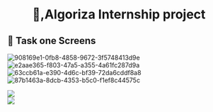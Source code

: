 
<h1 align="center"> 👋,Algoriza Internship project </h1>

## 📱 Task one Screens

<div class="container">
  <div class="row">
    <div class="col-xs-2 col-sm-6 col-md-4"> 
  
![908169e1-0fb8-4858-9672-3f5748413d9e](https://user-images.githubusercontent.com/72301777/176323505-1e47ef7f-dc34-4aa5-a192-ccc310a6b379.jpg)
![e2aae365-f803-47a5-a355-4a61fc287d9a](https://user-images.githubusercontent.com/72301777/176323516-41e1d6d2-0094-4cc9-a667-8bdf3ca17937.jpg)
![63ccb61a-e390-4d6c-bf39-72da6cddf8a8](https://user-images.githubusercontent.com/72301777/176323521-8849c887-d6d1-4c60-90e9-53b3d28acd14.jpg)
![87b1463a-8dcb-4353-b5c0-f1ef8c44575c](https://user-images.githubusercontent.com/72301777/176323525-14089269-f4cd-444b-af8e-836202c564f8.jpg)
  </div>
          </div> </div>



<link href="https://maxcdn.bootstrapcdn.com/bootstrap/3.3.5/css/bootstrap.min.css" rel="stylesheet"/>
<div class="container">
  <div class="row">
    <div class="col-xs-4"><img id="img" src="https://placehold.it/400x400" class="img-responsive img-rounded" /></div>
    <div class="col-xs-4"><img id="img2"src="https://placehold.it/400x400" class="img-responsive img-rounded" /></div>
    <div class="col-xs-4"><img id="img3"src="https://placehold.it/400x400" class="img-responsive img-rounded /></div>
  </div>
</di
